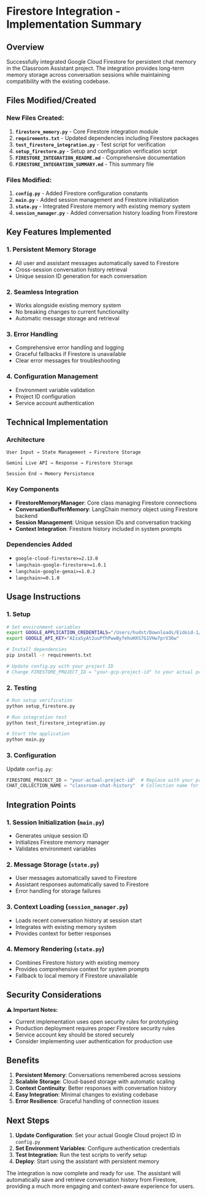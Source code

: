 # Firestore Integration - Implementation Summary

## Overview
Successfully integrated Google Cloud Firestore for persistent chat memory in the Classroom Assistant project. The integration provides long-term memory storage across conversation sessions while maintaining compatibility with the existing codebase.

## Files Modified/Created

### New Files Created:
1. **`firestore_memory.py`** - Core Firestore integration module
2. **`requirements.txt`** - Updated dependencies including Firestore packages
3. **`test_firestore_integration.py`** - Test script for verification
4. **`setup_firestore.py`** - Setup and configuration verification script
5. **`FIRESTORE_INTEGRATION_README.md`** - Comprehensive documentation
6. **`FIRESTORE_INTEGRATION_SUMMARY.md`** - This summary file

### Files Modified:
1. **`config.py`** - Added Firestore configuration constants
2. **`main.py`** - Added session management and Firestore initialization
3. **`state.py`** - Integrated Firestore memory with existing memory system
4. **`session_manager.py`** - Added conversation history loading from Firestore

## Key Features Implemented

### 1. Persistent Memory Storage
- All user and assistant messages automatically saved to Firestore
- Cross-session conversation history retrieval
- Unique session ID generation for each conversation

### 2. Seamless Integration
- Works alongside existing memory system
- No breaking changes to current functionality
- Automatic message storage and retrieval

### 3. Error Handling
- Comprehensive error handling and logging
- Graceful fallbacks if Firestore is unavailable
- Clear error messages for troubleshooting

### 4. Configuration Management
- Environment variable validation
- Project ID configuration
- Service account authentication

## Technical Implementation

### Architecture
```
User Input → State Management → Firestore Storage
     ↓
Gemini Live API → Response → Firestore Storage
     ↓
Session End → Memory Persistence
```

### Key Components
- **FirestoreMemoryManager**: Core class managing Firestore connections
- **ConversationBufferMemory**: LangChain memory object using Firestore backend
- **Session Management**: Unique session IDs and conversation tracking
- **Context Integration**: Firestore history included in system prompts

### Dependencies Added
- `google-cloud-firestore>=2.13.0`
- `langchain-google-firestore>=1.0.1`
- `langchain-google-genai>=1.0.2`
- `langchain>=0.1.0`

## Usage Instructions

### 1. Setup
```bash
# Set environment variables
export GOOGLE_APPLICATION_CREDENTIALS="/Users/hudst/Downloads/Eidoid-1/ei-1.1/eidoid-pet-robot-cursor-integrate-firestore-for-persistent-chat-memory-99b0/eidoid-1-35368aeb6c49.json"
export GOOGLE_API_KEY="AIzaSyAt2uuPfhPwwByfehoHXS7G1VHw7prV36w"

# Install dependencies
pip install -r requirements.txt

# Update config.py with your project ID
# Change FIRESTORE_PROJECT_ID = "your-gcp-project-id" to your actual project ID
```

### 2. Testing
```bash
# Run setup verification
python setup_firestore.py

# Run integration test
python test_firestore_integration.py

# Start the application
python main.py
```

### 3. Configuration
Update `config.py`:
```python
FIRESTORE_PROJECT_ID = "your-actual-project-id"  # Replace with your project ID
CHAT_COLLECTION_NAME = "classroom-chat-history"  # Collection name for chat history
```

## Integration Points

### 1. Session Initialization (`main.py`)
- Generates unique session ID
- Initializes Firestore memory manager
- Validates environment variables

### 2. Message Storage (`state.py`)
- User messages automatically saved to Firestore
- Assistant responses automatically saved to Firestore
- Error handling for storage failures

### 3. Context Loading (`session_manager.py`)
- Loads recent conversation history at session start
- Integrates with existing memory system
- Provides context for better responses

### 4. Memory Rendering (`state.py`)
- Combines Firestore history with existing memory
- Provides comprehensive context for system prompts
- Fallback to local memory if Firestore unavailable

## Security Considerations

⚠️ **Important Notes:**
- Current implementation uses open security rules for prototyping
- Production deployment requires proper Firestore security rules
- Service account key should be stored securely
- Consider implementing user authentication for production use

## Benefits

1. **Persistent Memory**: Conversations remembered across sessions
2. **Scalable Storage**: Cloud-based storage with automatic scaling
3. **Context Continuity**: Better responses with conversation history
4. **Easy Integration**: Minimal changes to existing codebase
5. **Error Resilience**: Graceful handling of connection issues

## Next Steps

1. **Update Configuration**: Set your actual Google Cloud project ID in `config.py`
2. **Set Environment Variables**: Configure authentication credentials
3. **Test Integration**: Run the test scripts to verify setup
4. **Deploy**: Start using the assistant with persistent memory

The integration is now complete and ready for use. The assistant will automatically save and retrieve conversation history from Firestore, providing a much more engaging and context-aware experience for users.